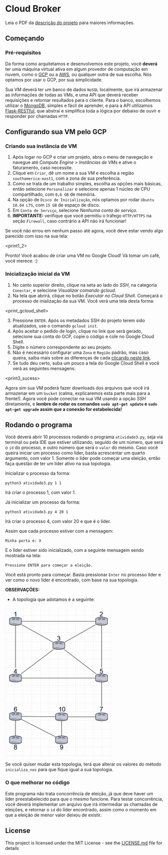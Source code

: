 # Cloud Broker

Leia o PDF da [descrição do projeto](https://github.com/carlagaama/sistemas_distribuidos/blob/master/trabalho%20final/descricao.pdf) para maiores informações.

## Começando
### Pré-requisitos

Da forma como arquitetamos e desenvolvemos este projeto, você **deverá** ter uma máquina virtual ativa em algum provedor de computação em nuvem, como o [GCP](https://cloud.google.com/) ou a [AWS](https://aws.amazon.com/), ou qualquer outra de sua escolha. Nós optamos por usar o GCP, por sua simplicidade.

Sua VM deverá ter um banco de dados ```NoSQL``` localmente, que irá armazenar as informações de todas as VMs, e uma API que deverá receber requisições e retornar resultados para o cliente. Para o banco, escolhemos utilizar o [MongoDB](https://www.mongodb.com/), simples e fácil de aprender, e para a API utilizamos [Flask-RESTful](https://flask-restful.readthedocs.io/en/latest/), que abstrai e simplifica toda a lógica por debaixo de ouvir e responder por chamadas ```HTTP```.

## Configurando sua VM pelo GCP
### Criando sua instância de VM

  1. Após logar no GCP e criar um projeto, abra o menu de navegação e navegue até *Compute Engine* > *Instâncias de VMs* e ative o faturamento, caso necessite.
  2. Clique em ```Criar```, dê um nome a sua VM e escolha a região ```southamerica-east1```, com a zona de sua preferência.
  3. Como se trata de um trabalho simples, escolha as opções mais básicas, então selecione ```Personalizar``` e selecione apenas 1 núcleo de CPU compartilhado, com ```0,6 GB``` de memória.
  4. Na opção de ```Disco de Inicialização```, nós optamos por rodar ```Ubuntu 18.04 LTS```, com ```15 GB``` de espaço de disco.
  5. Em ```Conta de Serviço```, selecione *Nenhuma conta de serviço*.
  6. **IMPORTANTE:** verifique que você permitiu o tráfego ```HTTP/HTTPS``` na seção ```Firewall```, caso contrário a API não irá funcionar!

Se você não errou em nenhum passo até agora, você deve estar vendo algo parecido com isso na sua tela:

<print1_2>

Pronto! Você acabou de criar uma VM no Google Cloud! Vá tomar um café, você merece. :)

### Inicialização inicial da VM

  1. No canto superior direito, clique na seta ao lado do *SSH*, na categoria ```Conectar```, e selecione *Visualizar comando gcloud*.
  2. Na tela que abrirá, clique no botão *Executar no Cloud Shell*. Começará o processo de inialização da sua VM. Você verá uma tela desta forma:

<print_gcloud_shell>

  3. Pressione ```ENTER```. Após os metadados SSH do projeto terem sido atualizados, use o comando ```gcloud init```.
  4. Após aceitar o pedido de login, clique no link que será gerado, selecione sua conta do GCP, copie o código e cole no Google Cloud Shell.
  5. Digite o número correspondente ao seu projeto.
  6. Não é necessário configurar uma ```Zona``` e ```Região``` padrão, mas caso queira, saiba mais sobre as diferenças de cada [clicando neste link](https://cloud.google.com/compute/docs/regions-zones/).
  7. Se tudo deu certo, suba um pouco a tela do Google Cloud Shell e você verá as seguintes mensagens:
  
<print3_sucess>

Agora sim sua VM poderá fazer downloads dos arquivos que você irá armazenar em um ```bucket``` (calma, explicaremos esta parte mais para a frente!). Agora você pode conectar na sua VM usando a opção *SSH* diretamente, e **lembre de rodar os comandos ```sudo apt-get update``` e ```sudo apt-get upgrade``` assim que a conexão for estabelecida!**

## Rodando o programa

Você deverá abrir 10 processos rodando o programa ```atividade3.py```, seja via terminal ou pela IDE que estiver utilizando, seguido de um número, que será o ```id``` do processo, e outro número que será o ```valor``` do mesmo. Caso você queira iniciar um processo como líder, basta acrescentar um quarto argumento, com valor 1. Somente o líder pode começar uma eleição, então faça questão de ter um líder ativo na sua topologia.

Inicializar o processo da forma:

```
python3 atividade3.py 1 1
```

Irá criar o processo 1, com valor 1.

Já inicializar um processo da forma:

```
python3 atividade3.py 4 20 1
```

Irá criar o processo 4, com valor 20 e que é o líder.

Assim que cada processo estiver com a mensagem:

```
Minha porta é: X
```

E o líder estiver sido inicializado, com a seguinte mensagem sendo mostrada na tela:

```
Pressione ENTER para começar a eleição.
```

Você está pronto para começar. Basta pressionar ```Enter``` no processo líder e ver como o novo líder é encontrado, com base na sua topologia.

**OBSERVAÇÕES:**
* A topologia que adotamos é a seguinte:

![topologia](https://github.com/carlagaama/sistemas_distribuidos/blob/master/atividade%20prova/topologia.PNG)

Se você quiser mudar esta topologia, terá que alterar os valores do método ```inicializa_nos``` para que fique igual a sua topologia.

### O que melhorar no código

Este programa não trata concorrência de eleição, já que deve haver um líder preestabelecido para que o mesmo funcione. Para testar concorrência, você deverá implementar um arquivo que irá intermediar as chamadas de eleições, e retornar o ```id``` do líder encontrado, assim como o momento em que a eleição de menor valor deixou de existir.

## License

This project is licensed under the MIT License - see the [LICENSE.md](https://github.com/carlagaama/sistemas_distribuidos/blob/master/LICENSE) file for details

